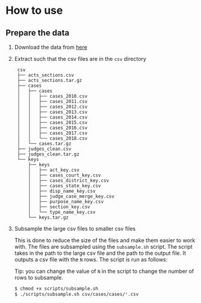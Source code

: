 # How to use

## Prepare the data

1. Download the data from [here](https://www.dropbox.com/sh/hkcde3z2l1h9mq1/AAB2U1dYf6pR7qij1tQ5y11Fa/csv?dl=0&subfolder_nav_tracking=1)

2. Extract such that the csv files are in the `csv` directory

		csv
		├── acts_sections.csv
		├── acts_sections.tar.gz
		├── cases
		│   ├── cases
		│   │   ├── cases_2010.csv
		│   │   ├── cases_2011.csv
		│   │   ├── cases_2012.csv
		│   │   ├── cases_2013.csv
		│   │   ├── cases_2014.csv
		│   │   ├── cases_2015.csv
		│   │   ├── cases_2016.csv
		│   │   ├── cases_2017.csv
		│   │   └── cases_2018.csv
		│   └── cases.tar.gz
		├── judges_clean.csv
		├── judges_clean.tar.gz
		└── keys
			├── keys
			│   ├── act_key.csv
			│   ├── cases_court_key.csv
			│   ├── cases_district_key.csv
			│   ├── cases_state_key.csv
			│   ├── disp_name_key.csv
			│   ├── judge_case_merge_key.csv
			│   ├── purpose_name_key.csv
			│   ├── section_key.csv
			│   └── type_name_key.csv
			└── keys.tar.gz

3. Subsample the large csv files to smaller csv files

	This is done to reduce the size of the files and make them easier to work with. The files are subsampled using the `subsample.sh` script. The script takes in the path to the large csv file and the path to the output file. It outputs a csv file with the `N` rows. The script is run as follows:

	Tip: you can change the value of `N` in the script to change the number of rows to subsample.

	```bash
	$ chmod +x scripts/subsample.sh
	$ ./scripts/subsample.sh csv/cases/cases/*.csv
	```

